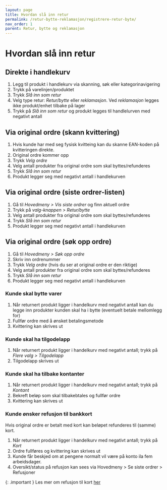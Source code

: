 ```yaml
---
layout: page
title: Hvordan slå inn retur
permalink: /retur-bytte-reklamasjon/registrere-retur-byte/
nav_order: 1
parent: Retur, bytte og reklamasjon
---
```


# Hvordan slå inn retur

## Direkte i handlekurv
1. Legg til produkt i handlekurv via skanning, søk eller kategorinavigering
2. Trykk på varelinjen/produktet
3. Trykk _Slå inn som retur_
4. Velg type retur: _Retur/bytte_ eller _reklamasjon_. Ved _reklamasjon_ legges ikke produkt/enhet tilbake på lager
5. Trykk på _Slå inn som retur_ og produkt legges til handlelurven med negativt antall

## Via original ordre (skann kvittering)
1. Hvis kunde har med seg fysisk kvitteing kan du skanne EAN-koden på kvitteringen direkte.
2. Original ordre kommer opp
3. Trykk _Velg ordre_
4. Velg antall produkter fra original ordre som skal byttes/refunderes
5. Trykk _Slå inn som retur_
6. Produkt legger seg med negativt antall i handlekurven

## Via original ordre (siste ordrer-listen)
1. Gå til _Hovedmeny > Vis siste ordrer_ og finn aktuell ordre
2. Trykk på _valg-knappen > Retur/bytte_
3. Velg antall produkter fra original ordre som skal byttes/refunderes
4. Trykk _Slå inn som retur_
5. Produkt legger seg med negativt antall i handlekurven

## Via original ordre (søk opp ordre)
1. Gå til _Hovedmeny > Søk opp ordre_
2. Skriv inn ordrenummer
3. Trykk _Velg ordre_ (hvis du ser at original ordre er den riktige)
4. Velg antall produkter fra original ordre som skal byttes/refunderes
5. Trykk _Slå inn som retur_
6. Produkt legger seg med negativt antall i handlekurven

### Kunde skal bytte varer
1. Når returnert produkt ligger i handelkurv med negativt antall kan du legge inn produkter kunden skal ha i bytte (eventuelt betale mellomlegg for)
2. Fullfør ordre med å ønsket betalingsmetode
3. Kvittering kan skrives ut

### Kunde skal ha tilgodelapp
1. Når returnert produkt ligger i handelkurv med negativt antall; trykk på _Flere valg > Tilgodelapp_ 
2. Tilgodelapp skrives ut

### Kunde skal ha tilbake kontanter 
1. Når returnert produkt ligger i handelkurv med negativt antall; trykk på _Kontant_
2. Bekreft beløp som skal tilbakebtales og fullfør ordre
3. Kvittering kan skrives ut

### Kunde ønsker refusjon til bankkort
Hvis original ordre er betalt med kort kan beløpet refunderes til (samme) kort.
1. Når returnert produkt ligger i handelkurv med negativt antall; trykk på _Kort_
2. Ordre fullføres og kvittering kan skrives ut
3. Kunde får beskjed om at pengene normalt vil være på konto ila fem arbeidsdager. 
4. Oversikt/status på refusjon kan sees via Hovedmeny > Se siste ordrer > Refusjoner 

{: .important }
Les mer om refusjon til kort [her](https://mystoreno.github.io/pos-doc/innlogging-brukere/velge-selger/)

